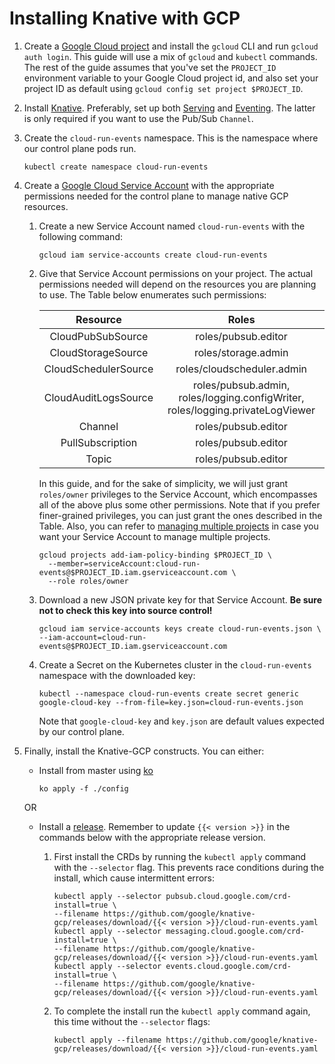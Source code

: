 # Installing Knative with GCP

1. Create a
   [Google Cloud project](https://cloud.google.com/resource-manager/docs/creating-managing-projects)
   and install the `gcloud` CLI and run `gcloud auth login`. This guide will
   use a mix of `gcloud` and `kubectl` commands. The rest of the guide assumes
   that you've set the `PROJECT_ID` environment variable to your Google Cloud
   project id, and also set your project ID as default using
   `gcloud config set project $PROJECT_ID`.

1. Install [Knative](https://knative.dev/docs/install/). Preferably, set up both [Serving](https://knative.dev/docs/serving/)
   and [Eventing](https://knative.dev/docs/eventing/). The latter is only required if you want to use the Pub/Sub `Channel`.  

1. Create the `cloud-run-events` namespace. This is the namespace where our control plane pods run.

     ```shell
     kubectl create namespace cloud-run-events
     ```

1.  Create a [Google Cloud Service Account](https://console.cloud.google.com/iam-admin/serviceaccounts/project) with the
    appropriate permissions needed for the control plane to manage native GCP resources.
    
    1. Create a new Service Account named `cloud-run-events` with the following command:
        
        ```shell
        gcloud iam service-accounts create cloud-run-events
        ```

    1. Give that Service Account permissions on your project. The actual permissions needed will depend on the resources you 
       are planning to use. The Table below enumerates such permissions:
       
        |     Resource     	|            Roles           	|
        |:----------------:	|:--------------------------:	|
        |      CloudPubSubSource      	|     roles/pubsub.editor    	|
        |      CloudStorageSource     	|     roles/storage.admin    	|
        |     CloudSchedulerSource    	| roles/cloudscheduler.admin 	|
        |   CloudAuditLogsSource | roles/pubsub.admin, roles/logging.configWriter, roles/logging.privateLogViewer	|
        |      Channel     	|     roles/pubsub.editor    	|
        | PullSubscription 	|     roles/pubsub.editor    	|
        |       Topic      	|     roles/pubsub.editor    	|
       
       In this guide, and for the sake of simplicity, we will just grant `roles/owner` privileges to the Service Account,
       which encompasses all of the above plus some other permissions. Note that if you prefer finer-grained privileges,
       you can just grant the ones described in the Table. Also, you can refer to [managing multiple projects](../install/managing-multiple-projects.md)
       in case you want your Service Account to manage multiple projects.

        ```shell
        gcloud projects add-iam-policy-binding $PROJECT_ID \
          --member=serviceAccount:cloud-run-events@$PROJECT_ID.iam.gserviceaccount.com \
          --role roles/owner
        ```

    1.  Download a new JSON private key for that Service Account. **Be sure not to check this key into source control!**
    
        ```shell
        gcloud iam service-accounts keys create cloud-run-events.json \
        --iam-account=cloud-run-events@$PROJECT_ID.iam.gserviceaccount.com
        ```

    1.  Create a Secret on the Kubernetes cluster in the `cloud-run-events` namespace with the downloaded key:
    
        ```shell
        kubectl --namespace cloud-run-events create secret generic google-cloud-key --from-file=key.json=cloud-run-events.json
        ```
    
        Note that `google-cloud-key` and `key.json` are default values expected by our control plane.

1. Finally, install the Knative-GCP constructs. You can either:

    - Install from master using [ko](http://github.com/google/ko)
        
        ```shell
        ko apply -f ./config
        ```
    OR
    - Install a [release](https://github.com/google/knative-gcp/releases). Remember to update `{{< version >}}` in the
      commands below with the appropriate release version.

       1. First install the CRDs by running the `kubectl apply`
          command with the `--selector` flag. This prevents race conditions during the install, which cause intermittent errors:
    
            ```shell
            kubectl apply --selector pubsub.cloud.google.com/crd-install=true \
            --filename https://github.com/google/knative-gcp/releases/download/{{< version >}}/cloud-run-events.yaml            
            kubectl apply --selector messaging.cloud.google.com/crd-install=true \
            --filename https://github.com/google/knative-gcp/releases/download/{{< version >}}/cloud-run-events.yaml            
            kubectl apply --selector events.cloud.google.com/crd-install=true \
            --filename https://github.com/google/knative-gcp/releases/download/{{< version >}}/cloud-run-events.yaml
            ```
    
        1. To complete the install run the `kubectl apply` command again, this time without the `--selector` flags:
    
            ```shell
            kubectl apply --filename https://github.com/google/knative-gcp/releases/download/{{< version >}}/cloud-run-events.yaml            
            ```
